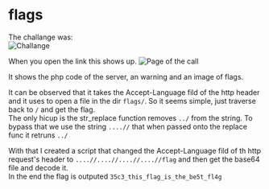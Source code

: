 # flags
The challange was:  
![Challange](https://i.imgur.com/e29Lffm.png)

When you open the link this shows up.
![Page of the call](https://i.imgur.com/37svQGY.png)

It shows the php code of the server, an warning and an image of flags.   

It can be observed that it takes the Accept-Language fild of the http header and it uses to open a file in the dir `flags/`. So it seems simple, just traverse back to `/` and get the flag.  
The only hicup is the str_replace function removes `../` from the string. To bypass that we use the string  `....//` that when passed onto the replace func it retruns `../`  

With that I created a script that changed the  Accept-Language fild of th http request's header to `....//....//....//....//flag` and then get the base64 file and decode it.  
In the end the flag is outputed `35c3_this_flag_is_the_be5t_fl4g `